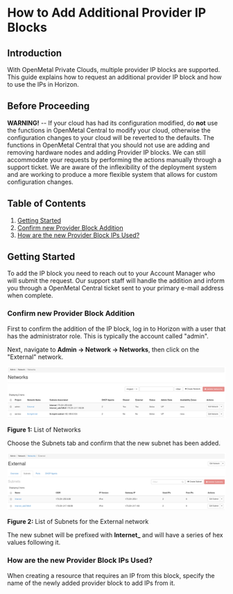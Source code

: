 # How to Add Additional Provider IP Blocks

## Introduction

With OpenMetal Private Clouds, multiple provider IP blocks are
supported. This guide explains how to request an additional provider IP
block and how to use the IPs in Horizon.

## Before Proceeding

**WARNING\!** -- If your cloud has had its configuration modified, do
**not** use the functions in OpenMetal Central to modify your cloud,
otherwise the configuration changes to your cloud will be reverted to
the defaults. The functions in OpenMetal Central that you should not use
are adding and removing hardware nodes and adding Provider IP blocks. We
can still accommodate your requests by performing the actions manually
through a support ticket. We are aware of the inflexibility of the
deployment system and are working to produce a more flexible system that
allows for custom configuration changes.

## Table of Contents

1.  [Getting
    Started](operators_manual/day-3/add-provider-ips#getting-started)
2.  [Confirm new Provider Block
    Addition](operators_manual/day-3/add-provider-ips#confirm-new-provider-block-addition)
3.  [How are the new Provider Block IPs
    Used?](operators_manual/day-3/add-provider-ips#how-are-the-new-provider-block-ips-used)

## Getting Started

To add the IP block you need to reach out to your Account Manager who
will submit the request. Our support staff will handle the addition and
inform you through a OpenMetal Central ticket sent to your primary
e-mail address when complete.

### Confirm new Provider Block Addition

First to confirm the addition of the IP block, log in to Horizon with a
user that has the administrator role. This is typically the account
called "admin".

Next, navigate to **Admin -\> Network -\> Networks**, then click on the
"External" network.

![image](images/provider-block-list.png)

**Figure 1:** List of Networks

Choose the Subnets tab and confirm that the new subnet has been added.

![image](images/provider-block-list-2.png)

**Figure 2:** List of Subnets for the External network

The new subnet will be prefixed with **Internet\_** and will have a
series of hex values following it.

### How are the new Provider Block IPs Used?

When creating a resource that requires an IP from this block, specify
the name of the newly added provider block to add IPs from it.
